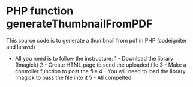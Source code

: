 # PHP function generateThumbnailFromPDF

This source code is to generate a thumbnail from pdf in PHP (codeigniter and laravel)

* All you need is to follow the instructure:
1 - Download the library (Imagick)
2 - Create HTML page to send the uploaded file
3 - Make a controller function to post the file
4 - You will need to load the library Imagick to pass the file into it
5 - All compelted
